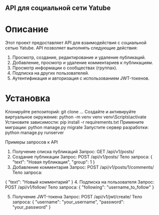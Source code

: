## API для социальной сети Yatube
# Описание
Этот проект предоставляет API для взаимодействия с социальной сетью Yatube. API позволяет выполнять следующие действия:
1) Просмотр, создание, редактирование и удаление публикаций.
2) Добавление, просмотр и удаление комментариев к публикациям.
3) Просмотр информации о сообществах (группах).
4) Подписка на других пользователей.
5) Аутентификация и авторизация с использованием JWT-токенов.

# Установка
Клонируйте репозиторий:
  git clone ...
Создайте и активируйте виртуальное окружение:
  python -m venv venv
  venv\Scripts\activate
Установите зависимости:
  pip install -r requirements.txt
Примените миграции:
  python manage.py migrate
Запустите сервер разработки:
  python manage.py runserver


Примеры запросов к API
1. Получение списка публикаций
Запрос:
GET /api/v1/posts/
2. Создание публикации
Запрос:
POST /api/v1/posts/
Тело запроса:
{
  "text": "Новая публикация",
  "group": 1
}
3. Добавление комментария
Запрос:
POST /api/v1/posts/1/comments/
Тело запроса:

{
  "text": "Новый комментарий"
}
4. Подписка на пользователя
Запрос:
POST /api/v1/follow/
Тело запроса:
{
  "following": "username_to_follow"
}

5. Получение JWT-токена
Запрос:
POST /api/v1/jwt/create/
Тело запроса:
{
  "username": "your_username",
  "password": "your_password"
}
